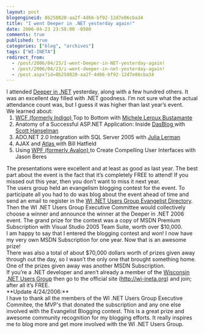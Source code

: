 ```yaml
---
layout: post
blogengineid: 8b258820-aa2f-4d66-bf92-12d7e86cba34
title: "I went Deeper in .NET yesterday again!"
date: 2006-04-23 23:58:00 -0500
comments: true
published: true
categories: ["blog", "archives"]
tags: ["WI-INETA"]
redirect_from: 
  - /post/2006/04/23/I-went-Deeper-in-NET-yesterday-again!
  - /post/2006/04/23/i-went-deeper-in-net-yesterday-again!
  - /post.aspx?id=8b258820-aa2f-4d66-bf92-12d7e86cba34
---
```

<!-- more -->
<p class="MsoNormal" style="margin: 0in 0in 0pt">I attended <a href="http://wi-ineta.org/didn">Deeper in .NET</a> yesterday, along with a few hundred others. It was an excellent day filled with .NET goodness. I&rsquo;m not sure what the actual attendance count was, but I guess it was higher than last year&rsquo;s event.
 
<p class="MsoNormal" style="margin: 0in 0in 0pt">We learned about:
<ol style="margin-top: 0in">
<li class="MsoNormal" style="margin: 0in 0in 0pt; tab-stops: list .5in"><a href="http://windowscommunication.net/">WCF (formerly Indigo) </a>Top to Bottom with <a href="http://dasblonde.net">Michele Leroux Bustamante</a> </li>
<li class="MsoNormal" style="margin: 0in 0in 0pt; tab-stops: list .5in">Anatomy of a Successful ASP.NET Application: Inside <a href="http://dasblog.info/">DasBlog </a>with <a href="http://computerzen.com">Scott Hanselman</a> </li>
<li class="MsoNormal" style="margin: 0in 0in 0pt; tab-stops: list .5in">ADO.NET 2.0 Integration with SQL Server 2005 with <a href="http://www.thedatafarm.com/blog">Julia Lerman</a> </li>
<li class="MsoNormal" style="margin: 0in 0in 0pt; tab-stops: list .5in">AJAX and <a href="http://atlas.asp.net">Atlas </a>with Bill Hatfield </li>
<li class="MsoNormal" style="margin: 0in 0in 0pt; tab-stops: list .5in">Using <a href="http://msdn.microsoft.com/winfx/reference/presentation/default.aspx">WPF (formerly Avalon) </a>to Create Compelling User Interfaces with Jason Beres</li>
</ol>  
<p class="MsoNormal" style="margin: 0in 0in 0pt">The presentations were excellent and at least as good as last year. The best part about the event is the fact that it&rsquo;s completely FREE to attend! If you missed out this year, then you don&rsquo;t want to miss it next year.
 
<p class="MsoNormal" style="margin: 0in 0in 0pt">The users group held an evangelism blogging contest for the event. To participate all you had to do was blog about the event ahead of time and send an email to register in the <a href="http://wi-ineta.org/DesktopDefault.aspx?tabid=145">WI .NET Users Group Evangelist Directory</a>. Then the WI .NET Users Group Executive Committee would collectively choose a winner and announce the winner at the Deeper in .NET 2006 event. The grand prize for the contest was a copy of MSDN Premium Subscription with Visual Studio 2005 Team Suite, worth over $10,000.
 
<p class="MsoNormal" style="margin: 0in 0in 0pt">I am happy to say that I entered the blogging contest and won! I now have my very own MSDN Subscription for one year. Now that is an awesome prize!
 
<p class="MsoNormal" style="margin: 0in 0in 0pt">There was also a total of about $70,000 dollars worth of prizes given away through out the day, so I wasn&rsquo;t the only one that brought something home. One of the prizes given away was another MSDN Subscription.
 
<p class="MsoNormal" style="margin: 0in 0in 0pt">If you&rsquo;re a .NET developer and aren&rsquo;t already a member of the <a href="http://wi-ineta.org">Wisconsin .NET Users Group</a> then go to the official site (<a href="http://wi-ineta.org">http://wi-ineta.org</a>) and join; after all it&rsquo;s FREE.
<p class="MsoNormal" style="margin: 0in 0in 0pt"> 
<p class="MsoNormal" style="margin: 0in 0in 0pt"> 
<p class="MsoNormal" style="margin: 0in 0in 0pt">**Update 4/24/2006:**
<p class="MsoNormal" style="margin: 0in 0in 0pt">I have to thank all the members of the WI .NET Users Group Executive Commitee, the MVP's that donated the subscription and any one else involved with the Evangelist Blogging contest. This is a great prize and awesome community recognition for my blogging efforts. It really inspires me to blog more and get more involved with the WI .NET Users Group.
